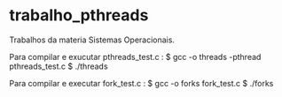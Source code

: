 # trabalho_pthreads
Trabalhos da materia Sistemas Operacionais.

Para compilar e exucutar pthreads_test.c : 
  $ gcc -o threads -pthread pthreads_test.c
  $ ./threads

Para compilar e executar fork_test.c :
  $ gcc -o forks fork_test.c
  $ ./forks

